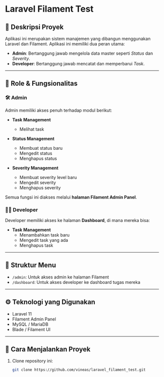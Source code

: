 # Laravel Filament Test

## 📌 Deskripsi Proyek

Aplikasi ini merupakan sistem manajemen yang dibangun menggunakan Laravel dan Filament. Aplikasi ini memiliki dua peran utama:

- **Admin**: Bertanggung jawab mengelola data master seperti *Status* dan *Severity*.
- **Developer**: Bertanggung jawab mencatat dan memperbarui *Task*.

---

## 👥 Role & Fungsionalitas

### 🛠️ Admin
Admin memiliki akses penuh terhadap modul berikut:

- **Task Management**
  - Melihat task

- **Status Management**
  - Membuat status baru
  - Mengedit status
  - Menghapus status

- **Severity Management**
  - Membuat severity level baru
  - Mengedit severity
  - Menghapus severity

Semua fungsi ini diakses melalui **halaman Filament Admin Panel**.

### 👨‍💻 Developer
Developer memiliki akses ke halaman **Dashboard**, di mana mereka bisa:

- **Task Management**
  - Menambahkan task baru
  - Mengedit task yang ada
  - Menghapus task

---

## 🧩 Struktur Menu

- `/admin`: Untuk akses admin ke halaman Filament
- `/dashboard`: Untuk akses developer ke dashboard tugas mereka

---


## ⚙️ Teknologi yang Digunakan

- Laravel 11
- Filament Admin Panel
- MySQL / MariaDB
- Blade / Filament UI

---

## 🚀 Cara Menjalankan Proyek

1. Clone repository ini:
   ```bash
   git clone https://github.com/vineas/laravel_filament_test.git
